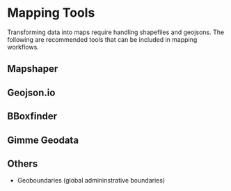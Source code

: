 # Mapping Tools 

Transforming data into maps require handling shapefiles and geojsons. The following are recommended tools that can be included in mapping workflows.
## Mapshaper
## Geojson.io
## BBoxfinder
## Gimme Geodata
## Others
* Geoboundaries (global admininstrative boundaries)
 
 
